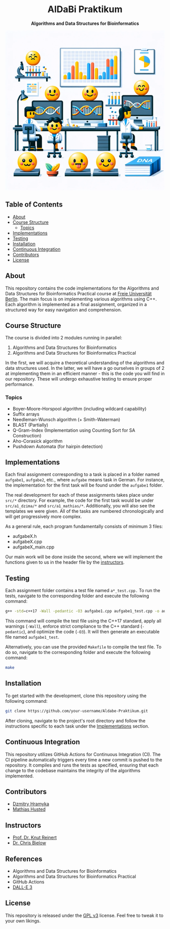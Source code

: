 <h1 align="center">AlDaBi Praktikum</h1>
<p align="center"><strong>Algorithms and Data Structures for Bioinformatics</strong></p>

![header](images/header.png)


## Table of Contents
- [About](#about)
- [Course Structure](#course-structure)
  - [Topics](#topics)
- [Implementations](#implementations)
- [Testing](#testing)
- [Installation](#installation)
- [Continuous Integration](#continuous-integration)
- [Contributors](#contributors)
- [License](#license)


## About
This repository contains the code implementations for the Algorithms and Data Structures for Bioinformatics Practical course at [Freie Universität Berlin](https://www.fu-berlin.de/). The main focus is on implementing various algorithms using C++. Each algorithm is implemented as a final assignment, organized in a structured way for easy navigation and comprehension.


## Course Structure
The course is divided into 2 modules running in parallel:
1. Algorithms and Data Structures for Bioinformatics
2. Algorithms and Data Structures for Bioinformatics Practical

In the first, we will acquire a theoretical understanding of the algorithms and data structures used. In the latter, we will have a go ourselves in groups of 2 at implementing them in an efficient manner - this is the code you will find in our repository. These will undergo exhaustive testing to ensure proper performance.


### Topics
- Boyer-Moore-Horspool algorithm (including wildcard capability)
- Suffix arrays
- Needleman-Wunsch algorithm (+ Smith-Waterman)
- BLAST (Partially)
- Q-Gram-Index (Implementation using Counting Sort for SA Construction)
- Aho-Corasick algorithm
- Pushdown Automata (for hairpin detection)


## Implementations
Each final assignment corresponding to a task is placed in a folder named `aufgabe1`, `aufgabe2`, etc., where `aufgabe` means task in German. For instance, the implementation for the first task will be found under the `aufgabe1` folder.

The real development for each of these assignments takes place under `src/*` directory. For example, the code for the first task would be under `src/a1_dzima/*` and `src/a1_mathias/*`. Additionally, you will also see the templates we were given. All of the tasks are numbered chronologically and will get progressively more complex.

As a general rule, each program fundamentally consists of minimum 3 files:
- aufgabeX.h
- aufgabeX.cpp
- aufgabeX_main.cpp

Our main work will be done inside the second, where we will implement the functions given to us in the header file by the [instructors](#instructors).

## Testing
Each assignment folder contains a test file named `a*_test.cpp.` To run the tests, navigate to the corresponding folder and execute the following command:
```bash
g++ -std=c++17 -Wall -pedantic -O3 aufgabe1.cpp aufgabe1_test.cpp -o aufgabe1_test

```
This command will compile the test file using the C++17 standard, apply all warnings (`-Wall`), enforce strict compliance to the C++ standard (`-pedantic`), and optimize the code (`-O3`). It will then generate an executable file named `aufgabe1_test`.


Alternatively, you can use the provided `Makefile` to compile the test file. To do so, navigate to the corresponding folder and execute the following command:
```bash
make
```


## Installation
To get started with the development, clone this repository using the following command:
```bash
git clone https://github.com/your-username/Aldabe-Praktikum.git
```
After cloning, navigate to the project's root directory and follow the instructions specific to each task under the [Implementations](#installation) section.


## Continuous Integration
This repository utilizes GitHub Actions for Continuous Integration (CI). The CI pipeline automatically triggers every time a new commit is pushed to the repository. It compiles and runs the tests as specified, ensuring that each change to the codebase maintains the integrity of the algorithms implemented.


## Contributors
- [Dzmitry Hramyka](https://github.com/gromdimon) 
- [Mathias Husted](https://github.com/mathiashusted)


## Instructors
- [Prof. Dr. Knut Reinert](https://www.mi.fu-berlin.de/en/inf/groups/abi/members/Professors/reinert.html)
- [Dr. Chris Bielow](https://www.mi.fu-berlin.de/en/inf/groups/bsc/members/bielow.html)


## References
- Algorithms and Data Structures for Bioinformatics
- Algorithms and Data Structures for Bioinformatics Practical
- GitHub Actions
- [DALL-E 3](https://openai.com/dall-e-3)

## License
This repository is released under the <a href="LICENSE">GPL v3</a> license. Feel free to tweak it to your own likings.
